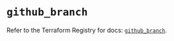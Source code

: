 # `github_branch`

Refer to the Terraform Registry for docs: [`github_branch`](https://registry.terraform.io/providers/integrations/github/5.45.0/docs/resources/branch).
